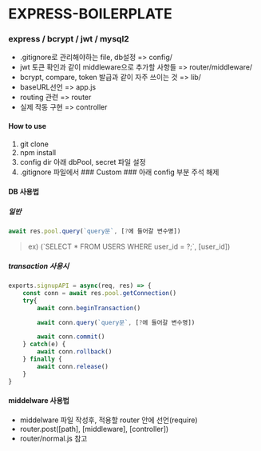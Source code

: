 # EXPRESS-BOILERPLATE

### express / bcrypt / jwt / mysql2

* .gitignore로 관리해야하는 file, db설정 => config/
* jwt 토큰 확인과 같이 middleware으로 추가할 사항들 => router/middleware/
* bcrypt, compare, token 발급과 같이 자주 쓰이는 것 => lib/
* baseURL선언 => app.js
* routing 관련 => router
* 실제 작동 구현 => controller

#### How to use
1. git clone
2. npm install
3. config dir 아래 dbPool, secret 파일 설정
4. .gitignore 파일에서 ### Custom ### 아래 config 부분 주석 해제

#### DB 사용법
##### 일반
``` js
await res.pool.query(`query문`, [?에 들어갈 변수명])
```
> ex) (\`SELECT * FROM USERS WHERE user_id = ?;`, [user_id])

##### transaction 사용시
``` js
exports.signupAPI = async(req, res) => {
    const conn = await res.pool.getConnection()
    try{
        await conn.beginTransaction()

        await conn.query(`query문`, [?에 들어갈 변수명])

        await conn.commit()
    } catch(e) {
        await conn.rollback()
    } finally {
        await conn.release()
    }
}
```

#### middelware 사용법

* middelware 파일 작성후, 적용할 router 안에 선언(require)
* router.post([path], [middleware], [controller])
* router/normal.js 참고